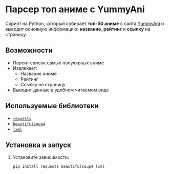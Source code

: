 # Парсер топ аниме с YummyAni

Скрипт на Python, который собирает **топ-50 аниме** с сайта [YummyAni](https://site.yummyani.me/catalog/top) и выводит основную информацию: **название**, **рейтинг** и **ссылку** на страницу.

## Возможности

- Парсит список самых популярных аниме
- Извлекает:
  - Название аниме
  - Рейтинг
  - Ссылку на страницу
- Выводит данные в удобном читаемом виде

## Используемые библиотеки

- [`requests`](https://pypi.org/project/requests/)
- [`beautifulsoup4`](https://pypi.org/project/beautifulsoup4/)
- [`lxml`](https://pypi.org/project/lxml/)

## Установка и запуск

1. Установите зависимости:
   ```bash
   pip install requests beautifulsoup4 lxml
